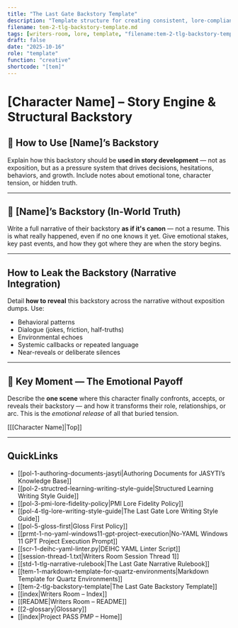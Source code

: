 ```yaml
---
title: "The Last Gate Backstory Template"
description: "Template structure for creating consistent, lore-compliant backstories for The Last Gate characters."
filename: tem-2-tlg-backstory-template.md
tags: [writers-room, lore, template, "filename:tem-2-tlg-backstory-template.md"]
draft: false
date: "2025-10-16"
role: "template"
function: "creative"
shortcode: "[tem]"
---
```



# [Character Name] – Story Engine & Structural Backstory

## 🔧 How to Use [Name]’s Backstory
Explain how this backstory should be **used in story development** — not as exposition, but as a pressure system that drives decisions, hesitations, behaviors, and growth. Include notes about emotional tone, character tension, or hidden truth.

---

## 🧠 [Name]’s Backstory (In-World Truth)
Write a full narrative of their backstory **as if it's canon** — not a resume. This is what really happened, even if no one knows it yet. Give emotional stakes, key past events, and how they got where they are when the story begins.

---

##  How to Leak the Backstory (Narrative Integration)
Detail **how to reveal** this backstory across the narrative without exposition dumps. Use:
- Behavioral patterns
- Dialogue (jokes, friction, half-truths)
- Environmental echoes
- Systemic callbacks or repeated language
- Near-reveals or deliberate silences

---

## 🎯 Key Moment — The Emotional Payoff
Describe the **one scene** where this character finally confronts, accepts, or reveals their backstory — and how it transforms their role, relationships, or arc. This is the *emotional release* of all that buried tension.

[[[Character Name]|Top]]

---

## QuickLinks
- [[pol-1-authoring-documents-jasyti|Authoring Documents for JASYTI’s Knowledge Base]]
- [[pol-2-structred-learning-writing-style-guide|Structured Learning Writing Style Guide]]
- [[pol-3-pmi-lore-fidelity-policy|PMI Lore Fidelity Policy]]
- [[pol-4-tlg-lore-writing-style-guide|The Last Gate Lore Writing Style Guide]]
- [[pol-5-gloss-first|Gloss First Policy]]
- [[prmt-1-no-yaml-windows11-gpt-project-execution|No-YAML Windows 11 GPT Project Execution Prompt]]
- [[scr-1-deihc-yaml-linter.py|DEIHC YAML Linter Script]]
- [[session-thread-1.txt|Writers Room Session Thread 1]]
- [[std-1-tlg-narrative-rulebook|The Last Gate Narrative Rulebook]]
- [[tem-1-markdown-template-for-quartz-environments|Markdown Template for Quartz Environments]]
- [[tem-2-tlg-backstory-template|The Last Gate Backstory Template]]
- [[index|Writers Room – Index]]
- [[README|Writers Room – README]]
- [[2-glossary|Glossary]]
- [[index|Project PASS PMP – Home]]
